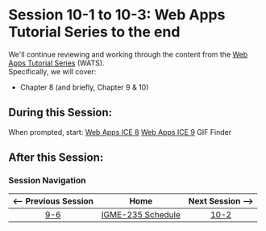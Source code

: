 # Session 10-1 to 10-3: Web Apps Tutorial Series **to the end**

We'll continue reviewing and working through the content from the [Web Apps Tutorial Series](https://github.com/tonethar/IGME-235-Shared/blob/master/tutorial/web-apps-0.md) (WATS).  
Specifically, we will cover:  
- Chapter 8 (and briefly, Chapter 9 & 10)

## During this Session:

When prompted, start:
[Web Apps ICE 8](https://github.com/tonethar/IGME-235-Shared/blob/master/tutorial/web-apps-ex-8.md)
[Web Apps ICE 9](https://github.com/tonethar/IGME-235-Shared/blob/master/tutorial/web-apps-ex-9.md)
GIF Finder

## After this Session:



### Session Navigation

| <-- Previous Session |               Home                  | Next Session --> |
|:--------------------:|:-----------------------------------:|:----------------:|
|  [9-6](9-6.md)       | [IGME-235 Schedule](../schedule.md) |   [10-2](10-2.md)  |
